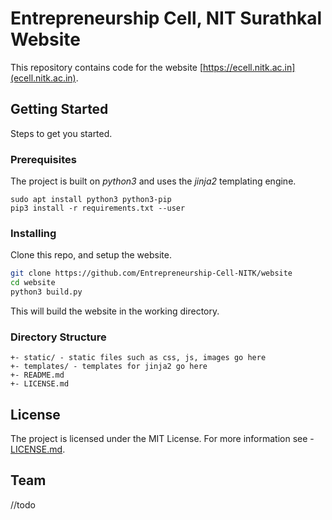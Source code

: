 # Entrepreneurship Cell, NIT Surathkal Website
This repository contains code for the website [https://ecell.nitk.ac.in](ecell.nitk.ac.in).
## Getting Started
Steps to get you started.
### Prerequisites
The project is built on _python3_ and uses the _jinja2_ templating engine.
```
sudo apt install python3 python3-pip
pip3 install -r requirements.txt --user
```
### Installing
Clone this repo, and setup the website.
```bash
git clone https://github.com/Entrepreneurship-Cell-NITK/website
cd website
python3 build.py
```
This will build the website in the working directory.
### Directory Structure
```
+- static/ - static files such as css, js, images go here
+- templates/ - templates for jinja2 go here
+- README.md
+- LICENSE.md
```

## License
The project is licensed under the MIT License. For more information see - [LICENSE.md](LICENSE.md).

## Team
//todo
